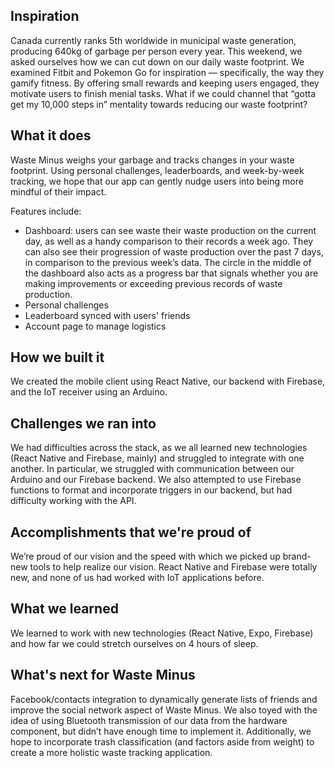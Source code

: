 ## Inspiration
Canada currently ranks 5th worldwide in municipal waste generation, producing 640kg of garbage per person every year. This weekend, we asked ourselves how we can cut down on our daily waste footprint. We examined Fitbit and Pokemon Go for inspiration — specifically, the way they gamify fitness. By offering small rewards and keeping users engaged, they motivate users to finish menial tasks. What if we could channel that “gotta get my 10,000 steps in” mentality towards reducing our waste footprint?

## What it does
Waste Minus weighs your garbage and tracks changes in your waste footprint. Using personal challenges, leaderboards, and week-by-week tracking, we hope that our app can gently nudge users into being more mindful of their impact. 

Features include:
- Dashboard: users can see waste their waste production on the current day, as well as a handy comparison to their records a week ago. They can also see their progression of waste production over the past 7 days, in comparison to the previous week’s data. The circle in the middle of the dashboard also acts as a progress bar that signals whether you are making improvements or exceeding previous records of waste production. 
- Personal challenges
- Leaderboard synced with users' friends
- Account page to manage logistics 

## How we built it
We created the mobile client using React Native, our backend with Firebase, and the IoT receiver using an Arduino. 

## Challenges we ran into
We had difficulties across the stack, as we all learned new technologies (React Native and Firebase, mainly) and struggled to integrate with one another. In particular, we struggled with communication between our Arduino and our Firebase backend. We also attempted to use Firebase functions to format and incorporate triggers in our backend, but had difficulty working with the API. 

## Accomplishments that we're proud of
We’re proud of our vision and the speed with which we picked up brand-new tools to help realize our vision. React Native and Firebase were totally new, and none of us had worked with IoT applications before.

## What we learned
We learned to work with new technologies (React Native, Expo, Firebase) and how far we could stretch ourselves on 4 hours of sleep.

## What's next for Waste Minus
Facebook/contacts integration to dynamically generate lists of friends and improve the social network aspect of Waste Minus. We also toyed with the idea of using Bluetooth transmission of our data from the hardware component, but didn’t have enough time to implement it. Additionally, we hope to incorporate trash classification (and factors aside from weight) to create a more holistic waste tracking application.
